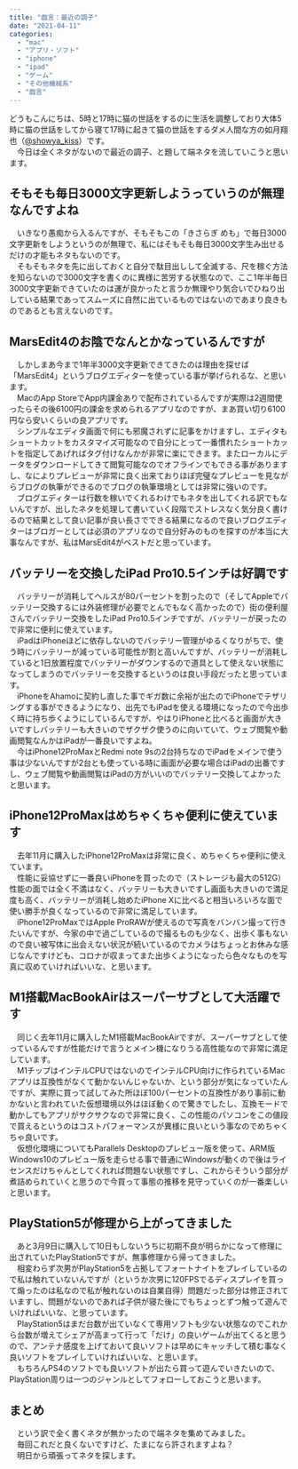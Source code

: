 ```yaml
---
title: "戯言：最近の調子"
date: "2021-04-11"
categories: 
  - "mac"
  - "アプリ・ソフト"
  - "iphone"
  - "ipad"
  - "ゲーム"
  - "その他機械系"
  - "戯言"
---
```


どうもこんにちは、5時と17時に猫の世話をするのに生活を調整しており大体5時に猫の世話をしてから寝て17時に起きて猫の世話をするダメ人間な方の如月翔也（[@showya\_kiss](http://twitter.com/showya_kiss)）です。  
　今日は全くネタがないので最近の調子、と題して端ネタを流していこうと思います。  

## そもそも毎日3000文字更新しようっていうのが無理なんですよね

　いきなり愚痴から入るんですが、そもそもこの「きさらぎ めも」で毎日3000文字更新をしようというのが無理で、私にはそもそも毎日3000文字生み出せるだけの才能もネタもないのです。  
　そもそもネタを先に出しておくと自分で駄目出しして全滅する、尺を稼ぐ方法を知らないので3000文字を書くのに異様に苦労する状態なので、ここ1年半毎日3000文字更新できていたのは運が良かったと言うか無理やり気合いでひねり出している結果であってスムーズに自然に出ているものではないのであまり良きものであるとも言えないのです。  

## MarsEdit4のお陰でなんとかなっているんですが

　しかしまあ今まで1年半3000文字更新できてきたのは理由を探せば「MarsEdit4」というブログエディターを使っている事が挙げられるな、と思います。  
　MacのApp StoreでApp内課金ありで配布されているんですが実際は2週間使ったらその後6100円の課金を求められるアプリなのですが、まあ買い切り6100円なら安いくらいの良アプリです。  
　シンプルなエディタ画面で何にも邪魔されずに記事をかけますし、エディタもショートカットをカスタマイズ可能なので自分にとって一番慣れたショートカットを指定してあげればタグ付けなんかが非常に楽にできます。またローカルにデータをダウンロードしてきて閲覧可能なのでオフラインでもできる事がありますし、なによりプレビューが非常に良く出来ておりほぼ完璧なプレビューを見ながらブログの執筆ができるのでブログの執筆環境としては非常に強いのです。  
　ブログエディターは行数を稼いでくれるわけでもネタを出してくれる訳でもないんですが、出したネタを処理して書いていく段階でストレスなく気分良く書けるので結果として良い記事が良い長さでできる結果になるので良いブログエディターはブロガーとしては必須のアプリなので自分好みのものを探すのが本当に大事なんですが、私はMarsEdit4がベストだと思っています。  

## バッテリーを交換したiPad Pro10.5インチは好調です

　バッテリーが消耗してヘルスが80パーセントを割ったので（そしてAppleでバッテリー交換するには外装修理が必要でとんでもなく高かったので）街の便利屋さんでバッテリー交換をしたiPad Pro10.5インチですが、バッテリーが戻ったので非常に便利に使えています。  
　iPadはiPhoneほどに依存しないのでバッテリー管理がゆるくなりがちで、使う時にバッテリーが減っている可能性が割と高いんですが、バッテリーが消耗していると1日放置程度でバッテリーがダウンするので道具として使えない状態になってしまうのでバッテリーを交換するというのは良い手段だったと思っています。  
　iPhoneをAhamoに契約し直した事でギガ数に余裕が出たのでiPhoneでテザリングする事ができるようになり、出先でもiPadを使える環境になったので今出歩く時に持ち歩くようにしているんですが、やはりiPhoneと比べると画面が大きいですしバッテリーも大きいのでザクザク使うのに向いていて、ウェブ閲覧や動画閲覧なんかはiPadが一番良いですよね。  
　今はiPhone12ProMaxとRedmi note 9sの2台持ちなのでiPadをメインで使う事は少ないんですが2台とも使っている時に画面が必要な場合はiPadの出番ですし、ウェブ閲覧や動画閲覧はiPadの方がいいのでバッテリー交換してよかったと思います。  

## iPhone12ProMaxはめちゃくちゃ便利に使えています

　去年11月に購入したiPhone12ProMaxは非常に良く、めちゃくちゃ便利に使えています。  
　性能に妥協せずに一番良いiPhoneを買ったので（ストレージも最大の512G）性能の面では全く不満はなく、バッテリーも大きいですし画面も大きいので満足度も高く、バッテリーが消耗し始めたiPhone Xに比べると相当いろいろな面で使い勝手が良くなっているので非常に満足しています。  
　iPhone12ProMaxではApple ProRAWが使えるので写真をバンバン撮って行きたいんですが、今家の中で過ごしているので撮るものも少なく、出歩く事もないので良い被写体に出会えない状況が続いているのでカメラはちょっとお休みな感じなんですけども、コロナが収まってまた出歩くようになったら色々なものを写真に収めていければいいな、と思います。  

## M1搭載MacBookAirはスーパーサブとして大活躍です

　同じく去年11月に購入したM1搭載MacBookAirですが、スーパーサブとして使っているんですが性能だけで言うとメイン機になりうる高性能なので非常に満足しています。  
　M1チップはインテルCPUではないのでインテルCPU向けに作られているMacアプリは互換性がなくて動かないんじゃないか、という部分が気になっていたんですが、実際に買って試してみた所ほぼ100パーセントの互換性があり事前に動かないと言われていた仮想環境以外はほぼ動くので驚きでしたし、互換モードで動かしてもアプリがサクサクなので非常に良く、この性能のパソコンをこの値段で買えるというのはコストパフォーマンスが異様に良いという事なのでめちゃくちゃ良いです。  
　仮想化環境についてもParallels Desktopのプレビュー版を使って、ARM版Windows10のプレビュー版を走らせる事で普通にWindowsが動くので後はライセンスだけちゃんとしてくれれば問題ない状態ですし、これからそういう部分が煮詰められていくと思うので今買って事態の推移を見守っていくのが一番楽しいと思います。  

## PlayStation5が修理から上がってきました

　あと3月9日に購入して10日もしないうちに初期不良が明らかになって修理に出されていたPlayStation5ですが、無事修理から帰ってきました。  
　相変わらず次男がPlayStation5を占拠してフォートナイトをプレイしているので私は触れていないんですが（というか次男に120FPSでるディスプレイを買って煽ったのは私なので私が触れないのは自業自得）問題だった部分は修正されていますし、問題がないのであれば子供が寝た後にでもちょっとずつ触って遊んでいければいいな、と思っています。  
　PlayStation5はまだ台数が出ていなくて専用ソフトも少ない状態なのでこれから台数が増えてシェアが高まって行って「だけ」の良いゲームが出てくると思うので、アンテナ感度を上げておいて良いソフトは早めにキャッチして積む事なく良いソフトをプレイしていければいいな、と思います。  
　もちろんPS4のソフトでも良いソフトが出たら買って遊んでいきたいので、PlayStation周りは一つのジャンルとしてフォローしておこうと思います。  

## まとめ

　という訳で全く書くネタが無かったので端ネタを集めてみました。  
　毎回これだと良くないですけど、たまになら許されますよね？  
　明日から頑張ってネタを探します。
